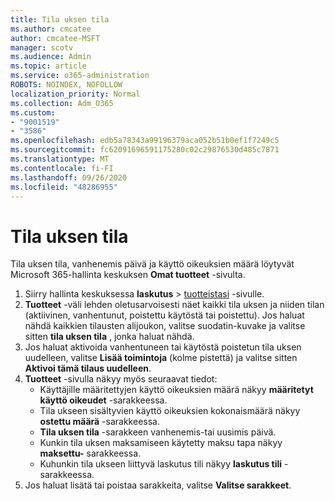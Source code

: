 ```yaml
---
title: Tila uksen tila
ms.author: cmcatee
author: cmcatee-MSFT
manager: scotv
ms.audience: Admin
ms.topic: article
ms.service: o365-administration
ROBOTS: NOINDEX, NOFOLLOW
localization_priority: Normal
ms.collection: Adm_O365
ms.custom:
- "9001519"
- "3586"
ms.openlocfilehash: edb5a78343a99196379aca052b51b0ef1f7249c5
ms.sourcegitcommit: fc62091696591175280c02c29876530d485c7871
ms.translationtype: MT
ms.contentlocale: fi-FI
ms.lasthandoff: 09/26/2020
ms.locfileid: "48286955"
---
```

# <a name="subscription-status"></a>Tila uksen tila

Tila uksen tila, vanhenemis päivä ja käyttö oikeuksien määrä löytyvät Microsoft 365-hallinta keskuksen **Omat tuotteet** -sivulta.

1. Siirry hallinta keskuksessa **laskutus**  >  [tuotteistasi](https://go.microsoft.com/fwlink/p/?linkid=842054) -sivulle.
2. **Tuotteet** -väli lehden oletusarvoisesti näet kaikki tila uksen ja niiden tilan (aktiivinen, vanhentunut, poistettu käytöstä tai poistettu). Jos haluat nähdä kaikkien tilausten alijoukon, valitse suodatin-kuvake ja valitse sitten **tila uksen tila** , jonka haluat nähdä.
3. Jos haluat aktivoida vanhentuneen tai käytöstä poistetun tila uksen uudelleen, valitse **Lisää toimintoja** (kolme pistettä) ja valitse sitten **Aktivoi tämä tilaus uudelleen**.
4. **Tuotteet** -sivulla näkyy myös seuraavat tiedot:
    - Käyttäjille määritettyjen käyttö oikeuksien määrä näkyy **määritetyt käyttö oikeudet** -sarakkeessa.
    - Tila ukseen sisältyvien käyttö oikeuksien kokonaismäärä näkyy **ostettu määrä** -sarakkeessa.
    - **Tila uksen tila** -sarakkeen vanhenemis-tai uusimis päivä.
    - Kunkin tila uksen maksamiseen käytetty maksu tapa näkyy **maksettu-** sarakkeessa.
    - Kuhunkin tila ukseen liittyvä laskutus tili näkyy **laskutus tili** -sarakkeessa.
5. Jos haluat lisätä tai poistaa sarakkeita, valitse **Valitse sarakkeet**.